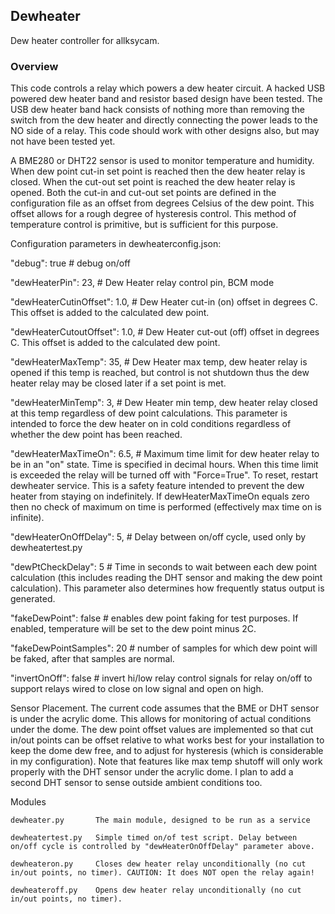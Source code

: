 ## Dewheater

Dew heater controller for allksycam.

### Overview

This code controls a relay which powers a dew heater circuit. A hacked USB powered dew heater band and resistor based
design have been tested. The USB dew heater band hack consists of nothing more than removing the switch from the dew
heater and directly connecting the power leads to the NO side of a relay. This code should work with other designs also, but
may not have been tested yet.

A BME280 or DHT22 sensor is used to monitor temperature and humidity. When dew point cut-in set point is reached then
the dew heater relay is closed. When the cut-out set point is reached the dew heater relay is opened. Both the cut-in
and cut-out set points are defined in the configuration file as an offset from degrees Celsius of the dew point.
This offset allows for a rough degree of hysteresis control. This method of temperature control is primitive, but is
sufficient for this purpose.

Configuration parameters in dewheaterconfig.json:

"debug": true # debug on/off

"dewHeaterPin": 23, # Dew Heater relay control pin, BCM mode

"dewHeaterCutinOffset": 1.0, # Dew Heater cut-in (on) offset in degrees C. This offset is added to the calculated dew
point.

"dewHeaterCutoutOffset": 1.0, # Dew Heater cut-out (off) offset in degrees C. This offset is added to the calculated dew
point.

"dewHeaterMaxTemp": 35, # Dew Heater max temp, dew heater relay is opened if this temp is reached, but control is not
shutdown thus the dew heater relay may be closed later if a set point is met.

"dewHeaterMinTemp": 3, # Dew Heater min temp, dew heater relay closed at this temp regardless of dew point calculations.
This parameter is intended to force the dew heater on in cold conditions regardless of whether the dew point has been
reached.

"dewHeaterMaxTimeOn": 6.5, # Maximum time limit for dew heater relay to be in an "on" state. Time is specified in
decimal hours. When this time limit is exceeded the relay will be turned off with "Force=True". To reset, restart
dewheater service.
This is a safety feature intended to prevent the dew heater from staying on indefinitely. If dewHeaterMaxTimeOn equals
zero then no check of maximum on time is performed (effectively max time on is infinite).

"dewHeaterOnOffDelay": 5, # Delay between on/off cycle, used only by dewheatertest.py

"dewPtCheckDelay": 5 # Time in seconds to wait between each dew point calculation (this includes reading the DHT sensor
and making the dew point calculation). This parameter also determines how frequently status output is generated.

"fakeDewPoint": false # enables dew point faking for test purposes. If enabled, temperature will be set to
the dew point minus 2C.

"fakeDewPointSamples": 20 # number of samples for which dew point will be faked, after that samples are normal.

"invertOnOff": false # invert hi/low relay control signals for relay on/off to support relays wired to close on low
signal and open on high.

Sensor Placement. The current code assumes that the BME or DHT sensor is under the acrylic dome. This allows for
monitoring of actual conditions under the dome. The dew point offset values are implemented so that cut in/out points
can be offset
relative to what works best for your installation to keep the dome dew free, and to adjust for hysteresis (which is
considerable in my configuration). Note that features like max temp shutoff will only work properly with the DHT sensor
under
the acrylic dome. I plan to add a second DHT sensor to sense outside ambient conditions too.

Modules

	dewheater.py  	   The main module, designed to be run as a service

	dewheatertest.py   Simple timed on/of test script. Delay between on/off cycle is controlled by "dewHeaterOnOffDelay" parameter above.

	dewheateron.py     Closes dew heater relay unconditionally (no cut in/out points, no timer). CAUTION: It does NOT open the relay again!

	dewheateroff.py    Opens dew heater relay unconditionally (no cut in/out points, no timer).
	
	



  



